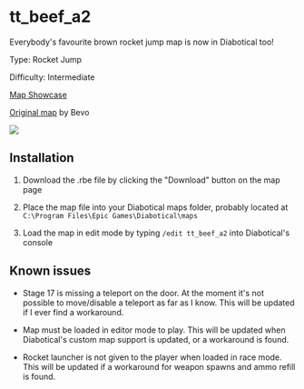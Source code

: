 # tt_beef_a2

Everybody's favourite brown rocket jump map is now in Diabotical too!

Type: Rocket Jump

Difficulty: Intermediate

[Map Showcase](https://www.youtube.com/watch?v=Uyi3CX93XI0)

[Original map](https://gamebanana.com/maps/130068) by Bevo

[![](https://i.ytimg.com/vi/Uyi3CX93XI0/hqdefault.jpg)](https://www.youtube.com/watch?v=Uyi3CX93XI0)



## Installation

1. Download the .rbe file by clicking the "Download" button on the map page

2. Place the map file into your Diabotical maps folder, probably located at `C:\Program Files\Epic Games\Diabotical\maps`

3. Load the map in edit mode by typing `/edit tt_beef_a2` into Diabotical's console



## Known issues

* Stage 17 is missing a teleport on the door. At the moment it's not possible to move/disable a teleport as far as I know. This will be updated if I ever find a workaround.

* Map must be loaded in editor mode to play. This will be updated when Diabotical's custom map support is updated, or a workaround is found.

* Rocket launcher is not given to the player when loaded in race mode. This will be updated if a workaround for weapon spawns and ammo refill is found.
